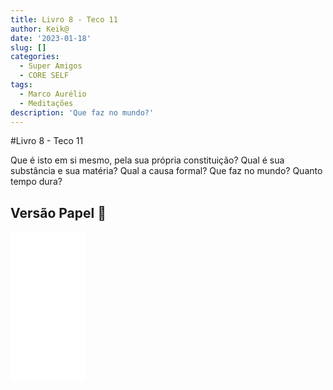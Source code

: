 ```yaml
---
title: Livro 8 - Teco 11
author: Keik@
date: '2023-01-18'
slug: []
categories:
  - Super Amigos
  - CORE SELF
tags:
  - Marco Aurélio
  - Meditações
description: 'Que faz no mundo?'
---
```


#Livro 8 - Teco 11

Que é isto em si mesmo, pela sua própria constituição? Qual é sua substância e sua matéria? Qual a causa formal? Que faz no mundo? Quanto tempo dura?

## Versão Papel :book:
<iframe style="width:120px;height:240px;" marginwidth="0" marginheight="0" scrolling="no" frameborder="0" src="//ws-na.amazon-adsystem.com/widgets/q?ServiceVersion=20070822&OneJS=1&Operation=GetAdHtml&MarketPlace=BR&source=ss&ref=as_ss_li_til&ad_type=product_link&tracking_id=mundodekeika-20&language=pt_BR&marketplace=amazon&region=BR&placement=B092FVY4BB&asins=B092FVY4BB&linkId=37c5ec14221f61f811029aa88b520891&show_border=true&link_opens_in_new_window=true"></iframe>